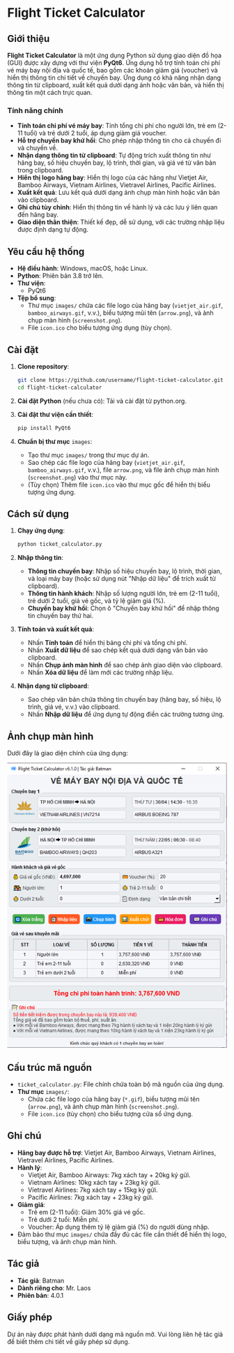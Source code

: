 # Flight Ticket Calculator

## Giới thiệu

**Flight Ticket Calculator** là một ứng dụng Python sử dụng giao diện đồ họa (GUI) được xây dựng với thư viện **PyQt6**. Ứng dụng hỗ trợ tính toán chi phí vé máy bay nội địa và quốc tế, bao gồm các khoản giảm giá (voucher) và hiển thị thông tin chi tiết về chuyến bay. Ứng dụng có khả năng nhận dạng thông tin từ clipboard, xuất kết quả dưới dạng ảnh hoặc văn bản, và hiển thị thông tin một cách trực quan.

### Tính năng chính

- **Tính toán chi phí vé máy bay**: Tính tổng chi phí cho người lớn, trẻ em (2-11 tuổi) và trẻ dưới 2 tuổi, áp dụng giảm giá voucher.
- **Hỗ trợ chuyến bay khứ hồi**: Cho phép nhập thông tin cho cả chuyến đi và chuyến về.
- **Nhận dạng thông tin từ clipboard**: Tự động trích xuất thông tin như hãng bay, số hiệu chuyến bay, lộ trình, thời gian, và giá vé từ văn bản trong clipboard.
- **Hiển thị logo hãng bay**: Hiển thị logo của các hãng như Vietjet Air, Bamboo Airways, Vietnam Airlines, Vietravel Airlines, Pacific Airlines.
- **Xuất kết quả**: Lưu kết quả dưới dạng ảnh chụp màn hình hoặc văn bản vào clipboard.
- **Ghi chú tùy chỉnh**: Hiển thị thông tin về hành lý và các lưu ý liên quan đến hãng bay.
- **Giao diện thân thiện**: Thiết kế đẹp, dễ sử dụng, với các trường nhập liệu được định dạng tự động.

## Yêu cầu hệ thống

- **Hệ điều hành**: Windows, macOS, hoặc Linux.
- **Python**: Phiên bản 3.8 trở lên.
- **Thư viện**:
  - PyQt6
- **Tệp bổ sung**:
  - Thư mục `images/` chứa các file logo của hãng bay (`vietjet_air.gif`, `bamboo_airways.gif`, v.v.), biểu tượng mũi tên (`arrow.png`), và ảnh chụp màn hình (`screenshot.png`).
  - File `icon.ico` cho biểu tượng ứng dụng (tùy chọn).

## Cài đặt

1. **Clone repository**:

   ```bash
   git clone https://github.com/username/flight-ticket-calculator.git
   cd flight-ticket-calculator
   ```

2. **Cài đặt Python** (nếu chưa có): Tải và cài đặt từ python.org.

3. **Cài đặt thư viện cần thiết**:

   ```bash
   pip install PyQt6
   ```

4. **Chuẩn bị thư mục** `images`:

   - Tạo thư mục `images/` trong thư mục dự án.
   - Sao chép các file logo của hãng bay (`vietjet_air.gif`, `bamboo_airways.gif`, v.v.), file `arrow.png`, và file ảnh chụp màn hình (`screenshot.png`) vào thư mục này.
   - (Tùy chọn) Thêm file `icon.ico` vào thư mục gốc để hiển thị biểu tượng ứng dụng.

## Cách sử dụng

1. **Chạy ứng dụng**:

   ```bash
   python ticket_calculator.py
   ```

2. **Nhập thông tin**:

   - **Thông tin chuyến bay**: Nhập số hiệu chuyến bay, lộ trình, thời gian, và loại máy bay (hoặc sử dụng nút "Nhập dữ liệu" để trích xuất từ clipboard).
   - **Thông tin hành khách**: Nhập số lượng người lớn, trẻ em (2-11 tuổi), trẻ dưới 2 tuổi, giá vé gốc, và tỷ lệ giảm giá (%).
   - **Chuyến bay khứ hồi**: Chọn ô "Chuyến bay khứ hồi" để nhập thông tin chuyến bay thứ hai.

3. **Tính toán và xuất kết quả**:

   - Nhấn **Tính toán** để hiển thị bảng chi phí và tổng chi phí.
   - Nhấn **Xuất dữ liệu** để sao chép kết quả dưới dạng văn bản vào clipboard.
   - Nhấn **Chụp ảnh màn hình** để sao chép ảnh giao diện vào clipboard.
   - Nhấn **Xóa dữ liệu** để làm mới các trường nhập liệu.

4. **Nhận dạng từ clipboard**:

   - Sao chép văn bản chứa thông tin chuyến bay (hãng bay, số hiệu, lộ trình, giá vé, v.v.) vào clipboard.
   - Nhấn **Nhập dữ liệu** để ứng dụng tự động điền các trường tương ứng.

## Ảnh chụp màn hình

Dưới đây là giao diện chính của ứng dụng:

![Giao diện Flight Ticket Calculator](images/screenshot.png)

## Cấu trúc mã nguồn

- `ticket_calculator.py`: File chính chứa toàn bộ mã nguồn của ứng dụng.
- **Thư mục** `images/`:
  - Chứa các file logo của hãng bay (`*.gif`), biểu tượng mũi tên (`arrow.png`), và ảnh chụp màn hình (`screenshot.png`).
  - File `icon.ico` (tùy chọn) cho biểu tượng cửa sổ ứng dụng.

## Ghi chú

- **Hãng bay được hỗ trợ**: Vietjet Air, Bamboo Airways, Vietnam Airlines, Vietravel Airlines, Pacific Airlines.
- **Hành lý**:
  - Vietjet Air, Bamboo Airways: 7kg xách tay + 20kg ký gửi.
  - Vietnam Airlines: 10kg xách tay + 23kg ký gửi.
  - Vietravel Airlines: 7kg xách tay + 15kg ký gửi.
  - Pacific Airlines: 7kg xách tay + 23kg ký gửi.
- **Giảm giá**:
  - Trẻ em (2-11 tuổi): Giảm 30% giá vé gốc.
  - Trẻ dưới 2 tuổi: Miễn phí.
  - Voucher: Áp dụng thêm tỷ lệ giảm giá (%) do người dùng nhập.
- Đảm bảo thư mục `images/` chứa đầy đủ các file cần thiết để hiển thị logo, biểu tượng, và ảnh chụp màn hình.

## Tác giả

- **Tác giả**: Batman
- **Dành riêng cho**: Mr. Laos
- **Phiên bản**: 4.0.1

## Giấy phép

Dự án này được phát hành dưới dạng mã nguồn mở. Vui lòng liên hệ tác giả để biết thêm chi tiết về giấy phép sử dụng.